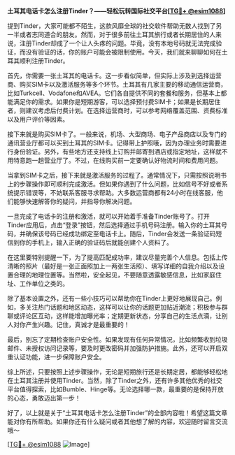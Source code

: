 **土耳其电话卡怎么注册Tinder？——轻松玩转国际社交平台[[TG💪+ @esim1088](https://t.me/s/esim1088)]**

提到Tinder，大家可能都不陌生，这款风靡全球的社交软件帮助无数人找到了另一半或者志同道合的朋友。然而，对于很多前往土耳其旅行或者长期居住的人来说，注册Tinder却成了一个让人头疼的问题。毕竟，没有本地号码就无法完成验证，而没有验证的话，你的账户可能会被限制使用。今天，我们就来聊聊如何在土耳其顺利注册Tinder。

首先，你需要一张土耳其的电话卡。这一步看似简单，但实际上涉及到选择运营商、购买SIM卡以及激活服务等多个环节。土耳其有几家主要的移动通信运营商，比如Turkcell、Vodafone和AVEA。它们各自提供不同的套餐和服务，但基本上都能满足你的需求。如果你是短期游客，可以选择预付费SIM卡；如果是长期居住者，则建议考虑后付费计划。在选择运营商时，可以参考网络覆盖范围、资费标准以及用户评价等因素。

接下来就是购买SIM卡了。一般来说，机场、大型商场、电子产品商店以及专门的通讯营业厅都可以买到土耳其的SIM卡。记得带上护照哦，因为办理业务时需要进行身份验证。另外，有些地方还支持线上订购并邮寄到酒店或指定地址，这样就不用特意跑一趟营业厅了。不过，在线购买前一定要确认好物流时间和费用问题。

当拿到SIM卡之后，接下来就是激活服务的过程了。通常情况下，只需按照说明书上的步骤操作即可顺利完成激活。但如果你遇到了什么问题，比如信号不好或者系统提示错误等，不妨联系客服寻求帮助。大多数运营商都有24小时在线客服，他们能够快速解答你的疑问，并指导你解决问题。

一旦完成了电话卡的注册和激活，就可以开始着手准备Tinder账号了。打开Tinder应用后，点击“登录”按钮，然后选择通过手机号码注册。输入你的土耳其号码，并确保该号码已经成功绑定至电话卡上。随后，Tinder会发送一条验证码短信到你的手机上，输入正确的验证码后就能创建个人资料了。

在这里要特别提醒一下，为了提高匹配成功率，建议尽量完善个人信息。包括上传清晰的照片（最好是一张正面照加上一两张生活照）、填写详细的自我介绍以及设置合理的地理位置等。当然啦，安全起见，不要随意透露敏感信息，比如家庭住址、工作单位之类的。

除了基本设置之外，还有一些小技巧可以帮助你在Tinder上更好地展现自己。例如，多关注热门话题和地区动态，这样可以让你的话题更加贴近潮流；积极参与群聊或评论区互动，这样能增加曝光率；定期更新状态，分享自己的生活点滴，让别人对你产生兴趣。记住，真诚才是最重要的！

最后，别忘了定期检查账户安全性。如果发现有任何异常情况，比如频繁收到垃圾邮件、未授权访问记录等，要及时更改密码并加强防护措施。此外，还可以开启双重认证功能，进一步保障账户安全。

综上所述，只要按照上述步骤操作，无论是短期旅行还是长期定居，都能够轻松地在土耳其注册并使用Tinder。当然，除了Tinder之外，还有许多其他优秀的社交平台值得探索，比如Bumble、Hinge等。无论选择哪一款，最重要的是保持开放的心态，勇敢迈出第一步！

好了，以上就是关于“土耳其电话卡怎么注册Tinder”的全部内容啦！希望这篇文章能对你有所帮助。如果你还有什么疑问或者其他想了解的内容，欢迎随时留言交流哦～ 

[[TG💪+ @esim1088](https://t.me/s/esim1088) ![Image](https://i.postimg.cc/4NQfJmqS/Snipaste-2025-05-13-00-14-12.png)]